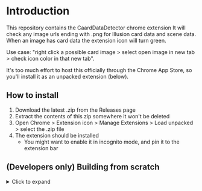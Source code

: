 # Introduction
This repository contains the CaardDataDetector chrome extension
It will check any image urls ending with .png for Illusion card data and scene data.  When an image has card data the extension icon will turn green.

Use case: "right click a possible card image > select open image in new tab > check icon color in that new tab".

It's too much effort to host this officially through the Chrome App Store, so you'll install it as an unpacked extension (below).

## How to install
1. Download the latest .zip from the Releases page
2. Extract the contents of this zip somewhere it won't be deleted
3. Open Chrome > Extension icon > Manage Extensions > Load unpacked > select the .zip file
4. The extension should be installed
    - You might want to enable it in incognito mode, and pin it to the extension bar



## (Developers only) Building from scratch
<details>
    <summary>Click to expand</summary>
How to build this project
- Install NodeJs
- Run `npm install --force` from this project's root
    - You will need Webpack 5 installed globally as well for the next step
- Run `npm run watch` to build and watch for changes


How to install the Unpacked extension
- If you have not built the app above, you need to do that first
- Open Chrome > Extension icon > Manage Extensions > Load unpacked
- Select the `{root}/client/build` output folder    
- The extension should now be installed
</details>
